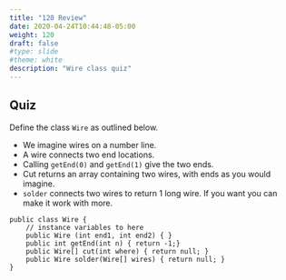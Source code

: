 ```yaml
---
title: "120 Review"
date: 2020-04-24T10:44:48-05:00
weight: 120
draft: false
#type: slide
#theme: white
description: "Wire class quiz"
---
```


## Quiz

Define the class `Wire` as outlined below.

* We imagine wires on a number line. 
* A wire connects two end locations.
* Calling `getEnd(0)` and `getEnd(1)` give the two ends.
* Cut returns an array containing two wires, with ends as you would
  imagine.
* `solder` connects two wires to return 1 long wire. If you want you
  can make it work with more.

```
public class Wire {
    // instance variables to here
    public Wire (int end1, int end2) { }
    public int getEnd(int n) { return -1;}
    public Wire[] cut(int where) { return null; }
    public Wire solder(Wire[] wires) { return null; }
}
```

